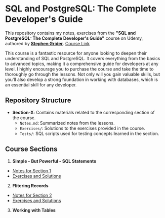 # SQL and PostgreSQL: The Complete Developer's Guide

This repository contains my notes, exercises from the **"SQL and PostgreSQL: The Complete Developer's Guide"** course on Udemy, authored by [**Stephen Grider**](https://www.udemy.com/user/sgslo/).
[Course Link](https://www.udemy.com/course/sql-and-postgresql)

This course is a fantastic resource for anyone looking to deepen their understanding of SQL and PostgreSQL. It covers everything from the basics to advanced topics, making it a comprehensive guide for developers at any level. I highly encourage you to purchase the course and take the time to thoroughly go through the lessons. Not only will you gain valuable skills, but you'll also develop a strong foundation in working with databases, which is an essential skill for any developer.

## Repository Structure

- **Section-X**: Contains materials related to the corresponding section of the course.
  - `Notes.md`: Summarized notes from the lessons.
  - `Exercises/`: Solutions to the exercises provided in the course.
  - `Tests/`: SQL scripts used for testing concepts learned in the section.

## Course Sections

1. **Simple - But Powerful - SQL Statements**
  - [Notes for Section 1](./Section-01/Notes.md)
  - [Exercises and Solutions](./Section-01/Exercises/Exercises.md)

2. **Flitering Records**
  - [Notes for Section 2](./Section-02/Notes.md)
  - [Exercises and Solutions](./Section-02/Exercises/Exercises.md)

3. **Working with Tables**
